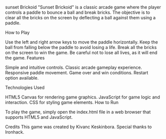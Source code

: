 sunset Brickoid 
"Sunset Brickoid" is a classic arcade game where the player controls a paddle to bounce a ball and break bricks. 
The objective is to clear all the bricks on the screen by deflecting a ball against them using a paddle.

How to Play

Use the left and right arrow keys to move the paddle horizontally.
Keep the ball from falling below the paddle to avoid losing a life.
Break all the bricks on the screen to win the game.
Be careful not to lose all lives, as it will end the game.
Features

Simple and intuitive controls.
Classic arcade gameplay experience.
Responsive paddle movement.
Game over and win conditions.
Restart option available.

Technologies Used

HTML5 Canvas for rendering game graphics.
JavaScript for game logic and interaction.
CSS for styling game elements.
How to Run

To play the game, simply open the index.html file in a web browser that supports HTML5 and JavaScript.

Credits
This game was created by Kivanc Keskinbora. Special thanks to Ironhack.